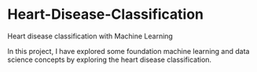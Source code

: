 # Heart-Disease-Classification
Heart disease classification with Machine Learning

In this project, I have explored some foundation machine learning and data science concepts by exploring the heart disease classification.
